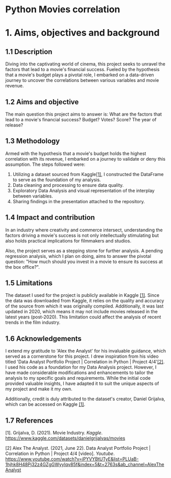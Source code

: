 # Python Movies correlation

# 1. Aims, objectives and background

## 1.1 Description
Diving into the captivating world of cinema, this project seeks to unravel the factors that lead to a movie's financial success. Fueled by the hypothesis that a movie's budget plays a pivotal role, I embarked on a data-driven journey to uncover the correlations between various variables and movie revenue.

## 1.2 Aims and objective
The main question this project aims to answer is: What are the factors that lead to a movie's financial success? Budget? Votes? Score? The year of release?

## 1.3 Methodology
Armed with the hypothesis that a movie's budget holds the highest correlation with its revenue, I embarked on a journey to validate or deny this assumption. The steps followed were:
1. Utilizing a dataset sourced from Kaggle[[1]](https://www.kaggle.com/datasets/danielgrijalvas/movies), I constructed the DataFrame to serve as the foundation of my analysis.
2. Data cleaning and processing to ensure data quality.
3. Exploratory Data Analysis and visual representation of the interplay between variables.
4. Sharing findings in the presentation attached to the repository.

## 1.4 Impact and contribution
In an industry where creativity and commerce intersect, understanding the factors driving a movie's success is not only intellectually stimulating but also holds practical implications for filmmakers and studios.

Also, the project serves as a stepping stone for further analysis. A pending regression analysis, which I plan on doing, aims to answer the pivotal question: "How much should you invest in a movie to ensure its success at the box office?".

## 1.5 Limitations
The dataset I used for the project is publicly available in Kaggle [[1]](https://www.kaggle.com/datasets/danielgrijalvas/movies). Since the data was downloaded from Kaggle, it relies on the quality and accuracy of the source from which it was originally compiled. Additionally, it was last updated in 2020, which means it may not include movies released in the latest years (post-2020). This limitation could affect the analysis of recent trends in the film industry.

## 1.6 Acknowledgements
I extend my gratitude to 'Alex the Analyst' for his invaluable guidance, which served as a cornerstone for this project. I drew inspiration from his video titled 'Data Analyst Portfolio Project | Correlation in Python | Project 4/4'[[2]](https://www.youtube.com/watch?v=iPYVYBtUTyE&list=PLUaB-1hjhk8H48Pj32z4GZgGWyylqv85f&index=4&t=2763s&ab_channel=AlexTheAnalyst). I used his code as a foundation for my Data Analysis project. However, I have made considerable modifications and enhancements to tailor the analysis to my specific goals and requirements. While the initial code provided valuable insights, I have adapted it to suit the unique aspects of my project and make it my own.

Additionally, credit is duly attributed to the dataset's creator, Daniel Grijalva, which can be accessed on Kaggle [[1]](https://www.kaggle.com/datasets/danielgrijalvas/movies).

## 1.7 References
[1]. Grijalva, D. (2021). Movie Industry. *Kaggle*. https://www.kaggle.com/datasets/danielgrijalvas/movies

[2] Alex The Analyst. (2021, June 22). Data Analyst Portfolio Project | Correlation in Python | Project 4/4 [video]. *Youtube*. https://www.youtube.com/watch?v=iPYVYBtUTyE&list=PLUaB-1hjhk8H48Pj32z4GZgGWyylqv85f&index=5&t=2763s&ab_channel=AlexTheAnalyst